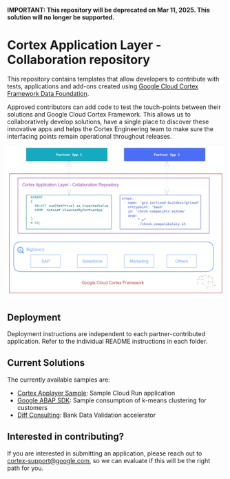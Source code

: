 **IMPORTANT: This repository will be deprecated on Mar 11, 2025. This solution will no longer be supported.** 

# Cortex Application Layer - Collaboration repository

This repository contains templates that allow developers to contribute with tests, applications and add-ons created using [Google Cloud Cortex Framework Data Foundation]().

Approved contributors can add code to test the touch-points between their solutions and Google Cloud Cortex Framework. This allows us to collaboratively develop solutions, have a single place to discover these innovative apps and helps the Cortex Engineering team to make sure the interfacing points remain operational throughout releases.

![Cortex Application Layer](images/partner_applayer.png)

## Deployment

Deployment instructions are independent to each partner-contributed application. Refer to the individual README instructions in each folder.

## Current Solutions

The currently available samples are:

-   [Cortex Applayer Sample](https://github.com/GoogleCloudPlatform/cortex-applayer/tree/main/apps/Cortex_Applayer_Sample): Sample Cloud Run application
-   [Google ABAP SDK](https://github.com/GoogleCloudPlatform/cortex-applayer/tree/main/apps/Google_ABAP_SDK): Sample consumption of k-means clustering for customers
-   [Diff Consulting](https://github.com/GoogleCloudPlatform/cortex-applayer/tree/main/apps/Diff_Smart_Treasury): Bank Data Validation accelerator

## Interested in contributing?

If you are interested in submitting an application, please reach out to cortex-support@google.com, so we can evaluate if this will be the right path for you. 
